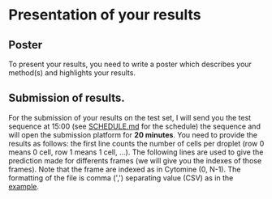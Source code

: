 # Presentation of your results

## Poster
To present your results, you need to write a poster which describes your method(s) and highlights your results.

## Submission of results.
For the submission of your results on the test set, I will send you the test sequence at 15:00 (see [SCHEDULE.md](SCHEDULE.md) for the schedule) the sequence and will open the submission platform for **20 minutes**. You need to provide the results as follows: the first line counts the number of cells per droplet (row 0 means 0 cell, row 1 means 1 cell, ...). The following lines are used to give the prediction made for differents frames (we will give you the indexes of those frames). Note that the frame are indexed as in Cytomine (0, N-1). The formatting of the file is comma (',') separating value (CSV) as in the [example](example.csv).